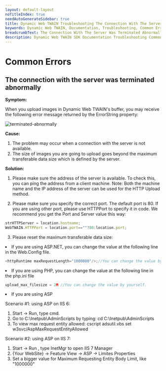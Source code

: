 ```yaml
---
layout: default-layout
noTitleIndex: true
needAutoGenerateSidebar: true
title: Dynamic Web TWAIN Troubleshooting The Connection With The Server Was Terminated Abnormally
keywords: Dynamic Web TWAIN, Documentation, Troubleshooting, Common Errors, Connection, Terminated Abnormally
breadcrumbText: The Connection With The Server Was Terminated Abnormally
description: Dynamic Web TWAIN SDK Documentation Troubleshooting Common Errors The Connection With The Server Was Terminated Abnormally Page
---
```


# Common Errors

## The connection with the server was terminated abnormally

<strong>Symptom: </strong>

When you upload images in Dynamic Web TWAIN's buffer, you may receive the following error message returned by the ErrorString property:

![terminated-abnormally]({{site.assets}}imgs/terminated-abnormally.png)

<strong>Cause: </strong>

1. The problem may occur when a connection with the server is not available.
2. The size of images you are going to upload goes beyond the maximum transferable data size which is defined by the server.

<strong>Solution: </strong>

1. Please make sure the address of the server is available. To check this, you can ping the address from a client machine.
Note: Both the machine name and the IP address of the server can be used for the HTTP Upload method.

2. Please make sure you specify the correct port. The default port is 80. If you are using other port, please use HTTPPort to specify it in code.
We recommend you get the Port and Server value this way:

``` javascript
strHTTPServer = location.hostname;
WebTWAIN.HTTPPort = location.port==""?80:location.port;
```

3. Please reset the maximum transferable data size:

<li>
If you are using ASP.NET, you can change the value at the following line in the Web.Config file.

``` javascript
<httpRuntime maxRequestLength="1000000"/>;//You can change the value by yourself.
```
</li>

<li>
If you are using PHP, you can change the value at the following line in the php.ini file

``` javascript
upload_max_filesize = 2M //You can change the value by yourself.
```
</li>
<li>
If you are using ASP

Scenario #1: using ASP on IIS 6:

1. Start -> Run, type cmd.
2. Go to C:\Inetpub\AdminScripts by typing: cd C:\Inetpub\AdminScripts
3. To view max request entity allowed: cscript adsutil.vbs set w3svc/AspMaxRequestEntityAllowed

Scenario #2: using ASP on IIS 7:

1. Start -> Run , type InetMgr to open IIS 7 Manager
2. {Your WebSite} -> Feature View -> ASP -> Limites Properties
3. Set a bigger value for Maximum Requesting Entity Body Limit, like "1000000"
</li>
